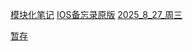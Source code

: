 [模块化笔记](./README.md)
[IOS备忘录原版](./ios.md)
[2025_8_27_周三](./2025_8_27_周三_开课.md)

[暂存](./temp_section.md)
